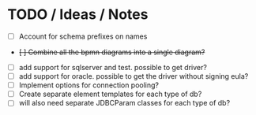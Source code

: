 
# TODO / Ideas / Notes

- [ ] Account for schema prefixes on names
- ~~[ ] Combine all the bpmn diagrams into a single diagram?~~
- [ ] add support for sqlserver and test. possible to get driver?
- [ ] add support for oracle. possible to get the driver without signing eula?
- [ ] Implement options for connection pooling?
- [ ] Create separate element templates for each type of db?
- [ ] will also need separate JDBCParam classes for each type of db?
